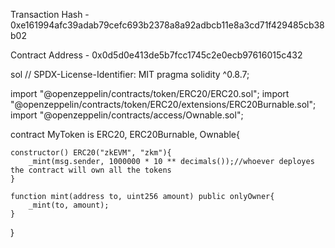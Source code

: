 Transaction Hash - 0xe161994afc39adab79cefc693b2378a8a92adbcb11e8a3cd71f429485cb38b02

Contract Address - 0x0d5d0e413de5b7fcc1745c2e0ecb97616015c432

sol
// SPDX-License-Identifier: MIT
pragma solidity ^0.8.7;

import "@openzeppelin/contracts/token/ERC20/ERC20.sol";
import "@openzeppelin/contracts/token/ERC20/extensions/ERC20Burnable.sol";
import "@openzeppelin/contracts/access/Ownable.sol";

contract MyToken is ERC20, ERC20Burnable, Ownable{
    
    constructor() ERC20("zkEVM", "zkm"){
        _mint(msg.sender, 1000000 * 10 ** decimals());//whoever deployes the contract will own all the tokens 
    }

    function mint(address to, uint256 amount) public onlyOwner{
        _mint(to, amount);
    }
}